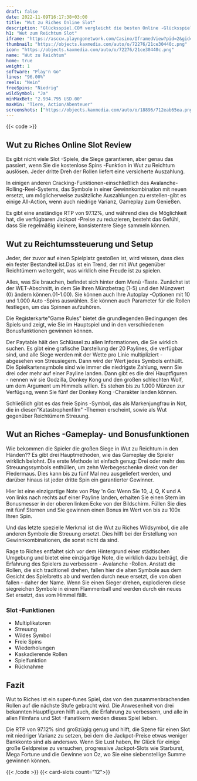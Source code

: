 ```yaml
---
draft: false
date: 2022-11-09T16:17:38+03:00
title: "Wut zu Riches Online Slot"
description: "Glücksspiel.COM vergleicht die besten Online -Glücksspiel -Sites und -spiele der Kanada.  Unabhängige Produktbewertungen und exklusive Anmeldeangebote. Jetzt spielen!"
h1: "Wut zum Reichtum Slot"
iframe: "https://asccw.playngonetwork.com/Casino/IframedView?pid=2&gid=ragetoriches&lang=en_US&practice=1&channel=desktop&div=flashobject&width=100%25&height=100%25&user=&password=&ctx=&demo=2&brand=&lobby=&rccurrentsessiontime=0&rcintervaltime=0&rcaccounthistoryurl=&rccontinueurl=&rcexiturl=&rchistoryurlmode=&autoplaylimits=0&autoplayreset=0&callback=flashCallback&rcmga=&resourcelevel=0&hasjackpots=False&country=&pauseplay=&playlimit=&selftest=&sessiontime=&coreweburl=https://asccw.playngonetwork.com/&showpoweredby=True"
thumbnail: "https://objects.kaxmedia.com/auto/o/72276/21ce30440c.png"
icon: "https://objects.kaxmedia.com/auto/o/72276/21ce30440c.png"
name: "Wut zu Reichtum"
home: true
weight: 1
software: "Play'n Go"
lines: "96.00%"
reels: "Nein"
freeSpins: "Niedrig"
wildSymbol: "Ja"
minMaxBet: "2.934.795 USD.00"
maxWin: "Tiere, Action/Abenteuer"
screenshots: ["https://objects.kaxmedia.com/auto/o/18896/712eab65ea.png"]
---
```


{{< code >}}<h2>Wut zu Riches Online Slot Review</h2><p>Es gibt nicht viele Slot -Spiele, die Siege garantieren, aber genau das passiert, wenn Sie die kostenlose Spins -Funktion in Wut zu Reichtum auslösen. Jeder dritte Dreh der Rollen liefert eine versicherte Auszahlung.</p><p>In einigen anderen Cracking-Funktionen-einschließlich des Avalanche-Rolling-Reel-Systems, das Symbole in einer Gewinnkombination mit neuen ersetzt, um möglicherweise zusätzliche Auszahlungen zu erstellen-gibt es einige All-Action, wenn auch niedrige Varianz, Gameplay zum Genießen.</p><p>Es gibt eine anständige RTP von 97.12%, und während dies die Möglichkeit hat, die verfügbaren Jackpot -Preise zu reduzieren, besteht das Gefühl, dass Sie regelmäßig kleinere, konsistentere Siege sammeln können.</p><h2>Wut zu Reichtumssteuerung und Setup</h2><p>Jeder, der zuvor auf einen Spielplatz gestoßen ist, wird wissen, dass dies ein fester Bestandteil ist.Das ist ein Trend, der mit Wut gegenüber Reichtümern weitergeht, was wirklich eine Freude ist zu spielen.</p><p>Alles, was Sie brauchen, befindet sich hinter dem Menü -Taste. Zunächst ist der WET-Abschnitt, in dem Sie Ihren Münzbetrag (1-5) und den Münzwert (0) ändern können.01-1.00). Sie können auch Ihre Autoplay -Optionen mit 10 und 1.000 Auto -Spins auswählen. Sie können auch Parameter für die Rollen festlegen, um das Spinnen aufzuhören.</p><p>Die Registerkarte"Game Rules" bietet die grundlegenden Bedingungen des Spiels und zeigt, wie Sie im Hauptspiel und in den verschiedenen Bonusfunktionen gewinnen können.</p><p>Der Paytable hält den Schlüssel zu allen Informationen, die Sie wirklich suchen. Es gibt eine grafische Darstellung der 20 Paylines, die verfügbar sind, und alle Siege werden mit der Wette pro Linie multipliziert - abgesehen von Streusiegern. Dann wird der Wert jedes Symbols enthüllt. Die Spielkartensymbole sind wie immer die niedrigste Zahlung, wenn Sie drei oder mehr auf einer Payline landen. Dann gibt es die drei Hauptfiguren - nennen wir sie Godzilla, Donkey Kong und den großen schlechten Wolf, um dem Argument um Himmels willen. Es stehen bis zu 1.000 Münzen zur Verfügung, wenn Sie fünf der Donkey Kong -Charakter landen können.</p><p>Schließlich gibt es das freie Spins -Symbol, das als Markenjungfrau in Not, die in diesen"Katastrophenfilm" -Themen erscheint, sowie als Wut gegenüber Reichtümern Streuung.</p><h2>Wut an Riches -Gameplay- und Bonusfunktionen</h2><p>Wie bekommen die Spieler die großen Siege in Wut zu Reichtum in den Händen?? Es gibt drei Hauptmethoden, wie das Gameplay die Spieler wirklich belohnt. Die erste Methode ist einfach genug: Drei oder mehr des Streuungssymbols enthüllen, um zehn Werbegeschenke direkt von der Fledermaus. Dies kann bis zu fünf Mal neu ausgeliefert werden, und darüber hinaus ist jeder dritte Spin ein garantierter Gewinner.</p><p>Hier ist eine einzigartige Note von Play 'n Go: Wenn Sie 10, J, Q, K und A von links nach rechts auf einer Payline landen, erhalten Sie einen Stern im Bonusmesser in der oberen linken Ecke von der Bildschirm. Füllen Sie dies mit fünf Sternen und Sie gewinnen einen Bonus im Wert von bis zu 100x Ihren Spin.</p><p>Und das letzte spezielle Merkmal ist die Wut zu Riches Wildsymbol, die alle anderen Symbole die Streuung ersetzt. Dies hilft bei der Erstellung von Gewinnkombinationen, die sonst nicht da sind.</p><p>Rage to Riches entfaltet sich vor dem Hintergrund einer städtischen Umgebung und bietet eine einzigartige Note, die wirklich dazu beiträgt, die Erfahrung des Spielers zu verbessern - Avalanche -Rollen. Anstatt die Rollen, die sich traditionell drehen, fallen hier die alten Symbole aus dem Gesicht des Spielbretts ab und werden durch neue ersetzt, die von oben fallen - daher der Name. Wenn Sie einen Sieger drehen, explodieren diese siegreichen Symbole in einem Flammenball und werden durch ein neues Set ersetzt, das vom Himmel fällt.</p><h3>
Slot -Funktionen</h3><ul>
<li></span>
Multiplikatoren</li>
<li></span>
Streuung</li>
<li></span>
Wildes Symbol</li>
<li></span>
Freie Spins</li>
<li></span>
Wiederholungen</li>
<li></span>
Kaskadierende Rollen</li>
<li></span>
Spielfunktion</li>
<li></span>
Rücknahme</li></ul><h2>Fazit</h2><p>Wut to Riches ist ein super-funes Spiel, das von den zusammenbrachenden Rollen auf die nächste Stufe gebracht wird. Die Anwesenheit von drei bekannten Hauptfiguren hilft auch, die Erfahrung zu verbessern, und alle in allen Filmfans und Slot -Fanatikern werden dieses Spiel lieben.</p><p>Die RTP von 97.12% sind großzügig genug und hilft, die Szene für einen Slot mit niedriger Varianz zu setzen, bei dem die Jackpot-Preise etwas weniger Bankkonto sind als anderswo. Wenn Sie Lust haben, Ihr Glück für einige große Geldpreise zu versuchen, progressive Jackpot-Slots wie Starburst, Mega Fortune und die Gewinne von Oz, wo Sie eine siebenstellige Summe gewinnen können.</p>{{< /code >}}
{{< card-slots count="12">}}